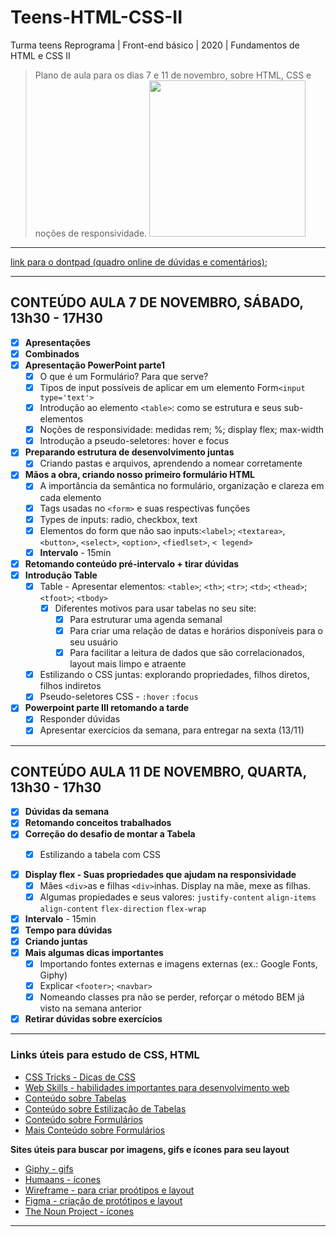 # Teens-HTML-CSS-II

Turma teens Reprograma | Front-end básico | 2020 | Fundamentos de HTML e CSS II

> Plano de aula para os dias 7 e 11 de novembro, sobre HTML, CSS e noções de responsividade.
> <img src="https://media.giphy.com/media/MeJgB3yMMwIaHmKD4z/giphy.gif"  width="250">

---

[link para o dontpad (quadro online de dúvidas e comentários)](http://dontpad.com/teenshtmlcss2);

---

## CONTEÚDO AULA 7 DE NOVEMBRO, SÁBADO, 13h30 - 17H30

- [x] **Apresentações**
- [x] **Combinados**
- [x] **Apresentação PowerPoint parte1**
  - [x] O que é um Formulário? Para que serve?
  - [x] Tipos de input possíveis de aplicar em um elemento Form`<input type='text'>`
  - [x] Introdução ao elemento `<table>`: como se estrutura e seus sub-elementos
  - [x] Noções de responsividade: medidas rem; %; display flex; max-width
  - [x] Introdução a pseudo-seletores: hover e focus
- [x] **Preparando estrutura de desenvolvimento juntas**
  - [x] Criando pastas e arquivos, aprendendo a nomear corretamente
- [x] **Mãos a obra, criando nosso primeiro formulário HTML**
  - [x] A importância da semântica no formulário, organização e clareza em cada elemento
  - [x] Tags usadas no `<form>` e suas respectivas funções
  - [x] Types de inputs: radio, checkbox, text
  - [x] Elementos do form que não sao inputs:`<label>`; `<textarea>`, `<button>`, `<select>`, `<option>`, `<fiedlset>`, `< legend>`
  - [x] **Intervalo** - 15min
- [x] **Retomando conteúdo pré-intervalo + tirar dúvidas**
- [x] **Introdução Table**
  - [x] Table - Apresentar elementos: `<table>`; `<th>`; `<tr>`; `<td>`; `<thead>`; `<tfoot>`; `<tbody>`
    - [x] Diferentes motivos para usar tabelas no seu site:
      - [x] Para estruturar uma agenda semanal
      - [x] Para criar uma relação de datas e horários disponíveis para o seu usuário
      - [x] Para facilitar a leitura de dados que são correlacionados, layout mais limpo e atraente
  - [x] Estilizando o CSS juntas: explorando propriedades, filhos diretos, filhos indiretos
  - [x] Pseudo-seletores CSS - `:hover` `:focus` 
  
- [x] **Powerpoint parte III retomando a tarde**
  - [x] Responder dúvidas
  - [x] Apresentar exercícios da semana, para entregar na sexta (13/11)

---

## CONTEÚDO AULA 11 DE NOVEMBRO, QUARTA, 13h30 - 17h30

- [x] **Dúvidas da semana**
- [x] **Retomando conceitos trabalhados**
- [x] **Correção do desafio de montar a Tabela**
    - [x] Estilizando a tabela com CSS
  
  
- [x] **Display flex - Suas propriedades que ajudam na responsividade**
  - [x] Mães `<div>`as e filhas `<div>`inhas. Display na mãe, mexe as filhas.
  - [x] Algumas propiedades e seus valores: `justify-content` `align-items` `align-content` `flex-direction` `flex-wrap `
- [x] **Intervalo** - 15min
- [x] **Tempo para dúvidas**
- [x] **Criando juntas**
- [x] **Mais algumas dicas importantes**
  - [x] Importando fontes externas e imagens externas (ex.: Google Fonts, Giphy)
  - [x] Explicar `<footer>`; `<navbar>`
  - [x] Nomeando classes pra não se perder, reforçar o método BEM já visto na semana anterior
- [x] **Retirar dúvidas sobre exercícios**

---

### Links úteis para estudo de CSS, HTML

- [CSS Tricks - Dicas de CSS](https://css-tricks.com/)
- [Web Skills - habilidades importantes para desenvolvimento web](https://andreasbm.github.io/web-skills/)
- [Conteúdo sobre Tabelas](https://www.w3schools.com/html/html_tables.asp)
- [Conteúdo sobre Estilização de Tabelas](https://www.w3schools.com/css/css_table.asp)
- [Conteúdo sobre Formulários](https://www.w3schools.com/tags/tag_form.asp)
- [Mais Conteúdo sobre Formulários](https://developer.mozilla.org/pt-BR/docs/Web/Guide/HTML/Forms/Meu_primeiro_formulario_HTML)



**Sites úteis para buscar por imagens, gifs e ícones para seu layout**

- [Giphy - gifs](https://giphy.com/)
- [Humaans - ícones](https://www.humaaans.com/)
- [Wireframe - para criar proótipos e layout](https://wireframe.cc/)
- [Figma - criação de protótipos e layout](https://www.figma.com/)
- [The Noun Project - ícones](https://thenounproject.com/)



---
